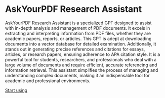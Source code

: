 # AskYourPDF Research Assistant

AskYourPDF Research Assistant is a specialized GPT designed to assist with in-depth analysis and management of PDF documents. It excels in extracting and interpreting information from PDF files, whether they are academic papers, reports, or articles. This GPT is adept at downloading documents into a vector database for detailed examination. Additionally, it stands out in generating precise references and citations for essays, articles, or research papers, ensuring adherence to APA citation style. It is a powerful tool for students, researchers, and professionals who deal with a large volume of documents and require efficient, accurate referencing and information retrieval. This assistant simplifies the process of managing and understanding complex documents, making it an indispensable tool for academic and professional environments.

[Start using](https://chat.openai.com/g/g-UfFxTDMxq)